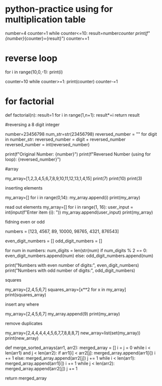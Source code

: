 # python-practice using for multiplication table
number=4
counter=1
while counter<=10:
   result=number*counter
   print(f"{number}*{counter}={result}")
   counter+=1


   # reverse loop 
   for i in range(10,0,-1):
      print(i)


  counter=10
  while counter>=1:
     print(counter)
     counter-=1



# for factorial 

def factorial(n):
  result=1
  for i in range(1,n+1):
     result*=i
  return result

#reversing a 8 digit integer

number=23456798
num_str=str(23456798)
reversed_number = ""
for digit in number_str:
    reversed_number = digit + reversed_number
reversed_number = int(reversed_number)

print(f"Original Number: {number}")
print(f"Reversed Number (using for loop): {reversed_number}")


#array 

my_array=[1,2,3,4,5,6,7,8,9,10,11,12,13,1,4,15]
print(7)
print(10)
print(3)

inserting elements

my_array=[]
for i in range(0,14):
    my_array.append(i)
print(my_array)

read out elements
my_array=[]
for i in range(1, 16):
    user_input = int(input(f"Enter item {i}: "))
    my_array.append(user_input)
print(my_array)


fidning even or odd

numbers = [123, 4567, 89, 10000, 98765, 4321, 876543]


even_digit_numbers = []
odd_digit_numbers = []


for num in numbers:
    num_digits = len(str(num)
    if num_digits % 2 == 0:
        even_digit_numbers.append(num)
    else:
        odd_digit_numbers.append(num)


print("Numbers with even number of digits:", even_digit_numbers)
print("Numbers with odd number of digits:", odd_digit_numbers)



 squares

 my_array=[2,4,5,6,7]
squares_array=[x**2 for x in my_array]
print(squares_array)

insert any where

my_array=[2,4,5,6,7]
my_array.append(9)
print(my_array)


remove duplicates

my_array=[2,4,4,4,4,4,5,6,7,7,8,8,8,7]
new_array=list(set(my_array))
print(new_array)


def merge_sorted_arrays(arr1, arr2):
    merged_array = []
    i = j = 0
    while i < len(arr1) and j < len(arr2):
        if arr1[i] < arr2[j]:
            merged_array.append(arr1[i])
            i += 1
        else:
            merged_array.append(arr2[j])
            j += 1
    while i < len(arr1):
        merged_array.append(arr1[i])
        i += 1
    while j < len(arr2):
        merged_array.append(arr2[j])
        j += 1

   return merged_array

